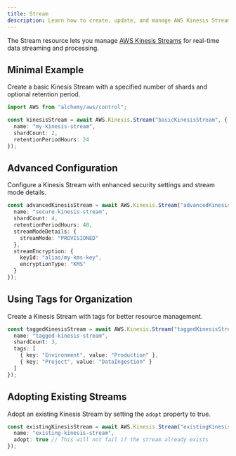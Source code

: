 ```yaml
---
title: Stream
description: Learn how to create, update, and manage AWS Kinesis Streams using Alchemy Cloud Control.
---
```



The Stream resource lets you manage [AWS Kinesis Streams](https://docs.aws.amazon.com/kinesis/latest/userguide/) for real-time data streaming and processing.

## Minimal Example

Create a basic Kinesis Stream with a specified number of shards and optional retention period.

```ts
import AWS from "alchemy/aws/control";

const kinesisStream = await AWS.Kinesis.Stream("basicKinesisStream", {
  name: "my-kinesis-stream",
  shardCount: 2,
  retentionPeriodHours: 24
});
```

## Advanced Configuration

Configure a Kinesis Stream with enhanced security settings and stream mode details.

```ts
const advancedKinesisStream = await AWS.Kinesis.Stream("advancedKinesisStream", {
  name: "secure-kinesis-stream",
  shardCount: 4,
  retentionPeriodHours: 48,
  streamModeDetails: {
    streamMode: "PROVISIONED"
  },
  streamEncryption: {
    keyId: "alias/my-kms-key",
    encryptionType: "KMS"
  }
});
```

## Using Tags for Organization

Create a Kinesis Stream with tags for better resource management.

```ts
const taggedKinesisStream = await AWS.Kinesis.Stream("taggedKinesisStream", {
  name: "tagged-kinesis-stream",
  shardCount: 3,
  tags: [
    { key: "Environment", value: "Production" },
    { key: "Project", value: "DataIngestion" }
  ]
});
```

## Adopting Existing Streams

Adopt an existing Kinesis Stream by setting the `adopt` property to true.

```ts
const existingKinesisStream = await AWS.Kinesis.Stream("existingKinesisStream", {
  name: "existing-kinesis-stream",
  adopt: true // This will not fail if the stream already exists
});
```
